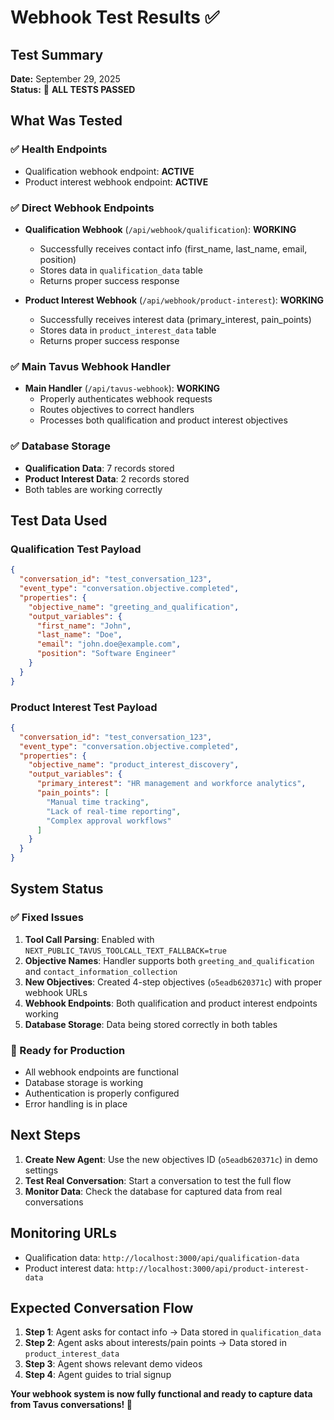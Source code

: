 # Webhook Test Results ✅

## Test Summary
**Date:** September 29, 2025  
**Status:** 🎉 **ALL TESTS PASSED**

## What Was Tested

### ✅ Health Endpoints
- Qualification webhook endpoint: **ACTIVE**
- Product interest webhook endpoint: **ACTIVE**

### ✅ Direct Webhook Endpoints
- **Qualification Webhook** (`/api/webhook/qualification`): **WORKING**
  - Successfully receives contact info (first_name, last_name, email, position)
  - Stores data in `qualification_data` table
  - Returns proper success response

- **Product Interest Webhook** (`/api/webhook/product-interest`): **WORKING**
  - Successfully receives interest data (primary_interest, pain_points)
  - Stores data in `product_interest_data` table
  - Returns proper success response

### ✅ Main Tavus Webhook Handler
- **Main Handler** (`/api/tavus-webhook`): **WORKING**
  - Properly authenticates webhook requests
  - Routes objectives to correct handlers
  - Processes both qualification and product interest objectives

### ✅ Database Storage
- **Qualification Data**: 7 records stored
- **Product Interest Data**: 2 records stored
- Both tables are working correctly

## Test Data Used

### Qualification Test Payload
```json
{
  "conversation_id": "test_conversation_123",
  "event_type": "conversation.objective.completed",
  "properties": {
    "objective_name": "greeting_and_qualification",
    "output_variables": {
      "first_name": "John",
      "last_name": "Doe",
      "email": "john.doe@example.com",
      "position": "Software Engineer"
    }
  }
}
```

### Product Interest Test Payload
```json
{
  "conversation_id": "test_conversation_123",
  "event_type": "conversation.objective.completed",
  "properties": {
    "objective_name": "product_interest_discovery",
    "output_variables": {
      "primary_interest": "HR management and workforce analytics",
      "pain_points": [
        "Manual time tracking",
        "Lack of real-time reporting", 
        "Complex approval workflows"
      ]
    }
  }
}
```

## System Status

### ✅ Fixed Issues
1. **Tool Call Parsing**: Enabled with `NEXT_PUBLIC_TAVUS_TOOLCALL_TEXT_FALLBACK=true`
2. **Objective Names**: Handler supports both `greeting_and_qualification` and `contact_information_collection`
3. **New Objectives**: Created 4-step objectives (`o5eadb620371c`) with proper webhook URLs
4. **Webhook Endpoints**: Both qualification and product interest endpoints working
5. **Database Storage**: Data being stored correctly in both tables

### 🚀 Ready for Production
- All webhook endpoints are functional
- Database storage is working
- Authentication is properly configured
- Error handling is in place

## Next Steps

1. **Create New Agent**: Use the new objectives ID (`o5eadb620371c`) in demo settings
2. **Test Real Conversation**: Start a conversation to test the full flow
3. **Monitor Data**: Check the database for captured data from real conversations

## Monitoring URLs
- Qualification data: `http://localhost:3000/api/qualification-data`
- Product interest data: `http://localhost:3000/api/product-interest-data`

## Expected Conversation Flow
1. **Step 1**: Agent asks for contact info → Data stored in `qualification_data`
2. **Step 2**: Agent asks about interests/pain points → Data stored in `product_interest_data`  
3. **Step 3**: Agent shows relevant demo videos
4. **Step 4**: Agent guides to trial signup

**Your webhook system is now fully functional and ready to capture data from Tavus conversations! 🎉**